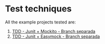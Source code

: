 # Test techniques

All the example projects tested are:
 
1. [TDD - Junit + Mockito - Branch separada](./junit-example)
2. [TDD - Junit + Easymock - Branch separada](ttps://github.com/alexferreiradev/tecnologias_java/tree/unit-tests/easymock-example)
